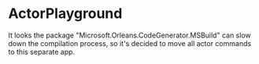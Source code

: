 # ActorPlayground

It looks the package "Microsoft.Orleans.CodeGenerator.MSBuild" can slow down
the compilation process, so it's decided to move all actor commands to this
separate app.
